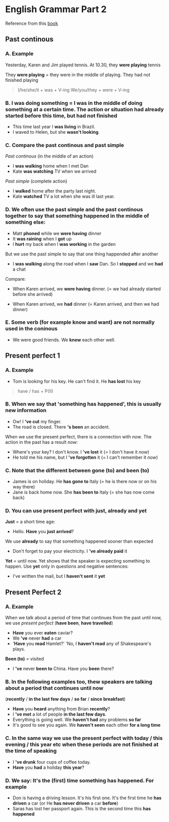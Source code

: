# English Grammar Part 2

Reference from this [book](https://www.amazon.co.jp/English-Grammar-Answers-Interactive-eBook/dp/1107539331/ref=sr_1_1?adgrpid=53651685819&gclid=CjwKCAjw36DpBRAYEiwAmVVDMHcaXf2vJlkN47FInuhmJxOLm2tsMnYNDv_q-y75FKQXbUZPUnk1nBoCTKwQAvD_BwE&hvadid=338514566391&hvdev=c&hvlocphy=1009306&hvnetw=g&hvpos=1t1&hvqmt=e&hvrand=11925303196945260447&hvtargid=aud-762433167318%3Akwd-309675736219&hydadcr=11365_10884845&jp-ad-ap=0&keywords=%EF%BD%85%EF%BD%8E%EF%BD%87%EF%BD%8C%EF%BD%89%EF%BD%93%EF%BD%88+%EF%BD%87%EF%BD%92%EF%BD%81%EF%BD%8D%EF%BD%8D%EF%BD%81%EF%BD%92+%EF%BD%89%EF%BD%8E+%EF%BD%95%EF%BD%93%EF%BD%85&qid=1562992390&s=gateway&sr=8-1)

## Past continous

### A. Example

Yesterday, Karen and Jim played tennis. At 10.30, they **were playing** tennis

They **were playing** = they were in the middle of playing. They had not finished playing

> I/he/she/it + was + V-ing
> We/you/they + were + V-ing

### B. I was doing something = I was in the middle of doing something at a certain time. The action or situation had already started before this time, but had not finished

- This time last year I **was living** in Brazil.
- I waved to Helen, but she **wasn't looking**.

### C. Compare the past continous and past simple

*Past continous* (in the middle of an action)
- I **was walking** home when I met Dan
- Kate **was watching** TV when we arrived

*Past simple* (complete action)
- I **walked** home after the party last night.
- Kate **watched** TV a lot when she was ill last year.

### D. We often use the past simple and the past continous together to say that something happened in the middle of something else:
- Matt **phoned** while we **were having** dinner
- It **was raining** when I **got** up
- I **hurt** my back when I **was working** in the garden

But we use the past simple to say that one thing happended after another
- I **was walking** along the road when I **saw** Dan. So I **stopped** and we **had** a chat

Compare:
- When Karen arrived, we **were having** dinner. (= we had already started before she arrived)

- When Karen arrived, we **had** dinner (= Karen arrived, and then we had dinner)

### E. Some verb (for example know and want) are not normally used in the coninous
- We were good friends. We **knew** each other well.


## Present perfect 1

### A. Example

- Tom is looking for his key. He can't find it. He **has lost** his key

> have / has + P(II)

### B. When we say that 'something has happened', this is usually new information

- Ow! I **'ve cut** my finger.
- The road is closed. There **'s been** an accident.

When we use the present perfect, there is a connection with *now*. The action in the past has a result *now*:

- Where's your key? I don't know. I **'ve lost** it (= I don't have it *now*)
- He told me his name, but I **'ve forgotten** it (= I can't remember it *now*)

### C. Note that the different between gone (to) and been (to)

- James is on holiday. He **has gone to** Italy (= he is there now or on his way there)
- Jane is back home now. She **has been to** Italy (= she has now come back)

### D. You can use present perfect with just, already and yet

**Just** = a short time age:
- Hello. **Have** you **just arrived**?

We use **already** to say that something happened sooner than expected
- Don't forget to pay your electricity. I **'ve already paid** it

**Yet** = until now. Yet shows that the speaker is expecting something to happen. Use **yet** only in questions and negative sentences:
- I've written the mail, but I **haven't sent** it **yet**

## Present Perfect 2

### A. Example

When we talk about a period of time that continues from the past until now, we use *present perfect* (**have been**, **have travelled**)

- **Have** you ever **eaten** caviar?
- We **'ve** never **had** a car
- '**Have** you **read** Hamlet?' 'No, I **haven't read** any of Shakespeare's plays.

**Been (to)** = visited
- I **'ve** never **been to** China. Have you **been** there?

### B. In the following examples too, thew speakers are talking about a period that continues until now

(**recently** / **in the last few days** / **so far** / **since breakfast**)

- **Have** you **heard** anything from Brian **recently**?
- I **'ve met** a lot of people **in the last few days**.
- Everything is going well. We **haven't had** any problems **so far**
- It's good to see you again. We **haven't seen** each other **for a long time**

### C. In the same way we use the present perfect with today / this evening / this year etc when these periods are not finished at the time of speaking

- I **'ve drunk** four cups of coffee today.
- **Have** you **had** a holiday **this year**?

### D. We say: It's the (first) time something has happened. For example

- Don is having a driving lesson. It's his first one. It's the first time he **has driven** a car (or He **has never driven** a car **before**)
- Saras has lost her passport again. This is the second time this **has happened**
